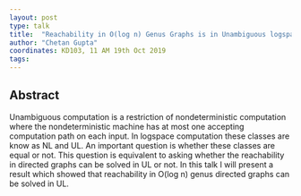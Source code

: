 ```yaml
---
layout: post
type: talk
title:  "Reachability in O(log n) Genus Graphs is in Unambiguous logspace"
author: "Chetan Gupta"
coordinates: KD103, 11 AM 19th Oct 2019
tags: 
---
```

## Abstract

Unambiguous computation is a restriction of nondeterministic computation where the nondeterministic machine has at most one accepting computation path on each input.  In logspace computation these classes are know as NL and UL.  An important question is whether these classes are equal or not. This question is equivalent to asking whether the reachability in directed graphs can be solved in UL or not. In this talk I will present a result which showed that reachability in O(log n) genus directed graphs can be solved in UL.
